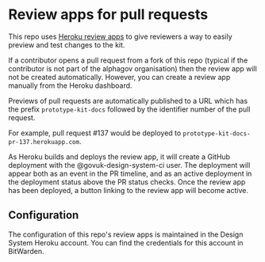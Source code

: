 # Review apps for pull requests

This repo uses [Heroku review apps](https://devcenter.heroku.com/articles/github-integration-review-apps)
to give reviewers a way to easily preview and test changes to the kit.

If a contributor opens a pull request from a fork of this repo (typical if the
contributor is not part of the alphagov organisation) then the review app will
not be created automatically. However, you can create a review app manually
from the Heroku dashboard.

Previews of pull requests are automatically published to a URL which has the
prefix `prototype-kit-docs` followed by the identifier number of the pull request.

For example, pull request #137 would be deployed to `prototype-kit-docs-pr-137.herokuapp.com`.

As Heroku builds and deploys the review app, it will create a GitHub deployment
with the @govuk-design-system-ci user. The deployment will appear both as an
event in the PR timeline, and as an active deployment in the deployment status
above the PR status checks. Once the review app has been deployed, a button
linking to the review app will become active.

## Configuration

The configuration of this repo's review apps is maintained in the Design
System Heroku account. You can find the credentials for this account in BitWarden.
